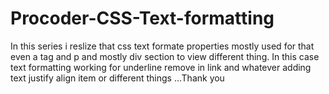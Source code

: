 # Procoder-CSS-Text-formatting
In this series i reslize that css text formate properties mostly used for that even a tag and p and mostly div section to view different thing. In this case text formatting working for underline remove in link and whatever adding text justify align item or different things ...Thank you